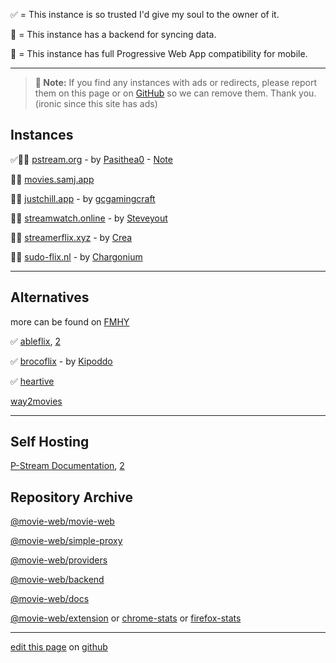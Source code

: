 ✅ = This instance is so trusted I'd give my soul to the owner of it.

💾 = This instance has a backend for syncing data.

📱 = This instance has full Progressive Web App compatibility for mobile.

---

> **📝 Note:** If you find any instances with ads or redirects, please report them on this page or on [GitHub](https://github.com/erynith/movie-web-instances/issues) so we can remove them. Thank you. (ironic since this site has ads)

## Instances

✅️💾📱 [pstream.org](https://pstream.org) - by [Pasithea0](https://github.com/Pasithea0) - [Note](https://rentry.org/nipiw8i5)

💾📱 [movies.samj.app](https://movies.samj.app)

💾📱 [justchill.app](https://justchill.app) - by [gcgamingcraft](https://github.com/gcgamingcraft)

💾📱 [streamwatch.online](https://streamwatch.online) - by [Steveyout](https://github.com/Steveyout)

💾📱 [streamerflix.xyz](https://streamerflix.xyz) - by [Crea](https://github.com/walletcrea)

💾📱 [sudo-flix.nl](https://sudo-flix.nl) - by [Chargonium](https://github.com/Chargonium)

---

## Alternatives

more can be found on [FMHY](https://fmhy.net/videopiracyguide)

✅ [ableflix](https://ableflix.xyz), [2](https://ableflix.cc)

✅ [brocoflix](https://brocoflix.com) - by [Kipoddo](https://github.com/Kipoddo)

✅ [heartive](https://heartive.pages.dev)

[way2movies](https://way2movies.live)

---

## Self Hosting

[P-Stream Documentation](https://docs.pstream.org/self-hosting/hosting-intro), [2](https://github.com/p-stream/p-stream#quick-deploy)

## Repository Archive

[@movie-web/movie-web](https://github.com/ligmajohn/mw)

[@movie-web/simple-proxy](https://github.com/ligmajohn/simple-proxy)

[@movie-web/providers](https://github.com/ligmajohn/mw-providers)

[@movie-web/backend](https://github.com/ligmajohn/mw-back)

[@movie-web/docs](https://github.com/ligmajohn/mw-docs)

[@movie-web/extension](https://github.com/ligmajohn/ext) or [chrome-stats](https://chrome-stats.com/d/hoffoikpiofojilgpofjhnkkamfnnhmm) or [firefox-stats](https://firefox-stats.com/d/movie-web-extension)

---

[edit this page](https://github.com/erynith/movie-web-instances/edit/main/page.md) on [github](https://github.com/erynith/movie-web-instances)
